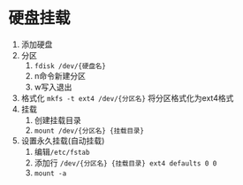 # 硬盘挂载

1. 添加硬盘
2. 分区
   1. `fdisk /dev/{硬盘名}`
   2. n命令新建分区
   3. w写入退出
3. 格式化  `mkfs -t ext4 /dev/{分区名}`  将分区格式化为ext4格式
4. 挂载
   1. 创建挂载目录
   2. `mount /dev/{分区名} {挂载目录}`
5. 设置永久挂载(自动挂载)
   1. 编辑`/etc/fstab`
   2. 添加行 `/dev/{分区名} {挂载目录} ext4 defaults 0 0`
   3. `mount -a`